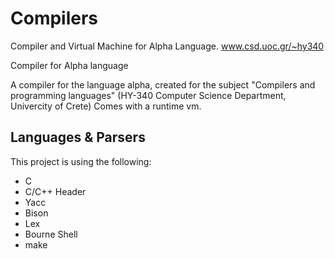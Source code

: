 # Compilers

Compiler and Virtual Machine for Alpha Language. www.csd.uoc.gr/~hy340

Compiler for Alpha language

A compiler for the language alpha, created for the subject "Compilers and programming languages" (HY-340 Computer Science Department, Univercity of Crete) Comes with a runtime vm.


## Languages & Parsers

This project is using the following:

- C
- C/C++ Header
- Yacc
- Bison
- Lex
- Bourne Shell
- make
 

